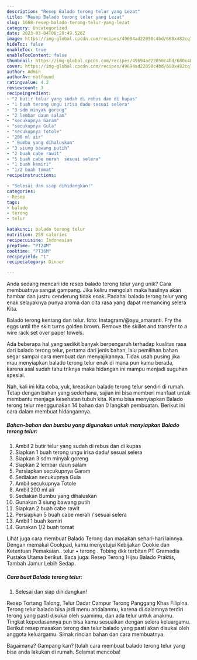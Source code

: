 ```yaml
---
description: "Resep Balado terong telur yang Lezat"
title: "Resep Balado terong telur yang Lezat"
slug: 1668-resep-balado-terong-telur-yang-lezat
category: Uncategorized
date: 2023-03-04T08:29:49.526Z
image: https://img-global.cpcdn.com/recipes/49694ad22050c4bd/680x482cq70/balado-terong-telur-foto-resep-utama.jpg
hideToc: false
enableToc: true
enableTocContent: false
thumbnail: https://img-global.cpcdn.com/recipes/49694ad22050c4bd/680x482cq70/balado-terong-telur-foto-resep-utama.jpg
cover: https://img-global.cpcdn.com/recipes/49694ad22050c4bd/680x482cq70/balado-terong-telur-foto-resep-utama.jpg
author: Admin
authorAv: notfound
ratingvalue: 4.2
reviewcount: 3
recipeingredient:
- "2 butir telur yang sudah di rebus dan di kupas"
- "1 buah terong ungu irisa dadu sesuai selera"
- "3 sdm minyak goreng"
- "2 lembar daun salam"
- "secukupnya Garam"
- "secukupnya Gula"
- "secukupnya Totole"
- "200 ml air"
- " Bumbu yang dihaluskan"
- "3 siung bawang putih"
- "2 buah cabe rawit"
- "5 buah cabe merah  sesuai selera"
- "1 buah kemiri"
- "1/2 buah tomat"
recipeinstructions:

- "Selesai dan siap dihidangkan!"
categories:
- Resep
tags:
- balado
- terong
- telur

katakunci: balado terong telur 
nutrition: 259 calories
recipecuisine: Indonesian
preptime: "PT24M"
cooktime: "PT36M"
recipeyield: "1"
recipecategory: Dinner

---
```





Anda sedang mencari ide resep balado terong telur yang unik? Cara membuatnya sangat gampang. Jika keliru mengolah maka hasilnya akan hambar dan justru cenderung tidak enak. Padahal balado terong telur yang enak selayaknya punya aroma dan cita rasa yang dapat memancing selera Kita.





Balado terong kentang dan telur. foto: Instagram/@ayu_amaranti. Fry the eggs until the skin turns golden brown. Remove the skillet and transfer to a wire rack set over paper towels.

Ada beberapa hal yang sedikit banyak berpengaruh terhadap kualitas rasa dari balado terong telur, pertama dari jenis bahan, lalu pemilihan bahan segar sampai cara membuat dan menyajikannya. Tidak usah pusing jika mau menyiapkan balado terong telur enak di mana pun kamu berada, karena asal sudah tahu triknya maka hidangan ini mampu menjadi suguhan spesial.






Nah, kali ini kita coba, yuk, kreasikan balado terong telur sendiri di rumah. Tetap dengan bahan yang sederhana, sajian ini bisa memberi manfaat untuk membantu menjaga kesehatan tubuh kita. Kamu bisa menyiapkan Balado terong telur menggunakan 14 bahan dan 0 langkah pembuatan. Berikut ini cara dalam membuat hidangannya.

<!--inarticleads1-->

##### Bahan-bahan dan bumbu yang digunakan untuk menyiapkan Balado terong telur:

1. Ambil 2 butir telur yang sudah di rebus dan di kupas
1. Siapkan 1 buah terong ungu irisa dadu/ sesuai selera
1. Siapkan 3 sdm minyak goreng
1. Siapkan 2 lembar daun salam
1. Persiapkan secukupnya Garam
1. Sediakan secukupnya Gula
1. Ambil secukupnya Totole
1. Ambil 200 ml air
1. Sediakan  Bumbu yang dihaluskan
1. Gunakan 3 siung bawang putih
1. Siapkan 2 buah cabe rawit
1. Persiapkan 5 buah cabe merah / sesuai selera
1. Ambil 1 buah kemiri
1. Gunakan 1/2 buah tomat


Lihat juga cara membuat Balado Terong dan masakan sehari-hari lainnya. Dengan memakai Cookpad, kamu menyetujui Kebijakan Cookie dan Ketentuan Pemakaian.. telur • terong . Tobing dkk terbitan PT Gramedia Pustaka Utama berikut. Baca juga: Resep Terong Hijau Balado Praktis, Tambah Jamur Lebih Sedap. 

<!--inarticleads2-->

##### Cara buat Balado terong telur:


1. Selesai dan siap dihidangkan!

Resep Tortang Talong, Telur Dadar Campur Terong Panggang Khas Filipina. Terong telur balado bisa jadi menu andalanmu, karena di dalamnya terdiri terong yang pasti disukai oleh suamimu, dan ada telur untuk anakmu. Tingkat kepedasannya pun bisa kamu sesuaikan dengan selera keluargamu. Berikut resep masakan terong dan telur balado yang pasti akan disukai oleh anggota keluargamu. Simak rincian bahan dan cara membuatnya. 

Bagaimana? Gampang kan? Itulah cara membuat balado terong telur yang bisa anda lakukan di rumah. Selamat mencoba!
